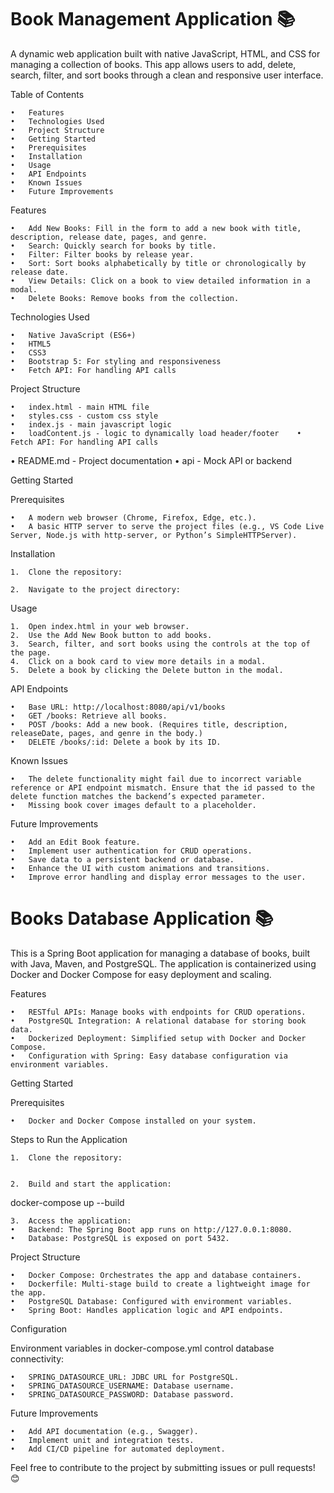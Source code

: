 # Book Management Application 📚

A dynamic web application built with native JavaScript, HTML, and CSS for managing a collection of books. This app allows users to add, delete, search, filter, and sort books through a clean and responsive user interface.

Table of Contents

	•	Features
	•	Technologies Used
	•	Project Structure
	•	Getting Started
	•	Prerequisites
	•	Installation
	•	Usage
	•	API Endpoints
	•	Known Issues
	•	Future Improvements

Features

	•	Add New Books: Fill in the form to add a new book with title, description, release date, pages, and genre.
	•	Search: Quickly search for books by title.
	•	Filter: Filter books by release year.
	•	Sort: Sort books alphabetically by title or chronologically by release date.
	•	View Details: Click on a book to view detailed information in a modal.
	•	Delete Books: Remove books from the collection.

Technologies Used

	•	Native JavaScript (ES6+)
	•	HTML5
	•	CSS3
	•	Bootstrap 5: For styling and responsiveness
	•	Fetch API: For handling API calls

Project Structure

	•	index.html - main HTML file
	•	styles.css - custom css style
	•	index.js - main javascript logic
	•	loadContent.js - logic to dynamically load header/footer	•	Fetch API: For handling API calls
  • README.md       - Project documentation
  • api              -  Mock API or backend

Getting Started

Prerequisites

	•	A modern web browser (Chrome, Firefox, Edge, etc.).
	•	A basic HTTP server to serve the project files (e.g., VS Code Live Server, Node.js with http-server, or Python’s SimpleHTTPServer).

Installation

	1.	Clone the repository:

	2.	Navigate to the project directory:

Usage

	1.	Open index.html in your web browser.
	2.	Use the Add New Book button to add books.
	3.	Search, filter, and sort books using the controls at the top of the page.
	4.	Click on a book card to view more details in a modal.
	5.	Delete a book by clicking the Delete button in the modal.

API Endpoints

	•	Base URL: http://localhost:8080/api/v1/books
	•	GET /books: Retrieve all books.
	•	POST /books: Add a new book. (Requires title, description, releaseDate, pages, and genre in the body.)
	•	DELETE /books/:id: Delete a book by its ID.

Known Issues

	•	The delete functionality might fail due to incorrect variable reference or API endpoint mismatch. Ensure that the id passed to the delete function matches the backend’s expected parameter.
	•	Missing book cover images default to a placeholder.

Future Improvements

	•	Add an Edit Book feature.
	•	Implement user authentication for CRUD operations.
	•	Save data to a persistent backend or database.
	•	Enhance the UI with custom animations and transitions.
	•	Improve error handling and display error messages to the user.


# Books Database Application 📚

This is a Spring Boot application for managing a database of books, built with Java, Maven, and PostgreSQL. The application is containerized using Docker and Docker Compose for easy deployment and scaling.

Features

	•	RESTful APIs: Manage books with endpoints for CRUD operations.
	•	PostgreSQL Integration: A relational database for storing book data.
	•	Dockerized Deployment: Simplified setup with Docker and Docker Compose.
	•	Configuration with Spring: Easy database configuration via environment variables.

Getting Started

Prerequisites

	•	Docker and Docker Compose installed on your system.

Steps to Run the Application

	1.	Clone the repository:


	2.	Build and start the application:

docker-compose up --build


	3.	Access the application:
	•	Backend: The Spring Boot app runs on http://127.0.0.1:8080.
	•	Database: PostgreSQL is exposed on port 5432.

Project Structure

	•	Docker Compose: Orchestrates the app and database containers.
	•	Dockerfile: Multi-stage build to create a lightweight image for the app.
	•	PostgreSQL Database: Configured with environment variables.
	•	Spring Boot: Handles application logic and API endpoints.

Configuration

Environment variables in docker-compose.yml control database connectivity:

	•	SPRING_DATASOURCE_URL: JDBC URL for PostgreSQL.
	•	SPRING_DATASOURCE_USERNAME: Database username.
	•	SPRING_DATASOURCE_PASSWORD: Database password.

Future Improvements

	•	Add API documentation (e.g., Swagger).
	•	Implement unit and integration tests.
	•	Add CI/CD pipeline for automated deployment.

Feel free to contribute to the project by submitting issues or pull requests! 😊
